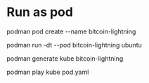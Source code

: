 # Run as pod 

podman pod create --name bitcoin-lightning

podman run -dt --pod bitcoin-lightning ubuntu

podman generate kube bitcoin-lightning

podman play kube pod.yaml
